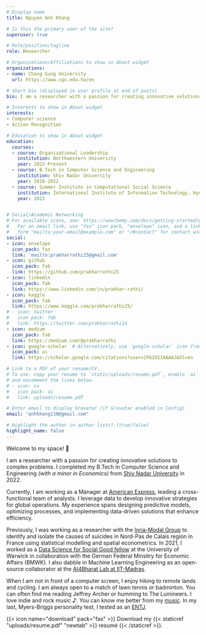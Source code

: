 ```yaml
---
# Display name
title: Nguyen Anh Khang

# Is this the primary user of the site?
superuser: true

# Role/position/tagline
role: Researcher

# Organizations/Affiliations to show in About widget
organizations:
- name: Chang Gung University
  url: https://www.cgu.edu.tw/en

# Short bio (displayed in user profile at end of posts)
bio: I am a researcher with a passion for creating innovative solutions to complex problems.

# Interests to show in About widget
interests:
- Computer science
- Action Recognition

# Education to show in About widget
education:
  courses:
  - course: Organizational Leadership
    institution: Northwestern University
    year: 2022-Present
  - course: B.Tech in Computer Science and Engineering
    institution: Shiv Nadar University
    year: 2018-2022
  - course: Summer Institute in Computational Social Science 
    institution: International Institute of Information Technology, Hyderabad 
    year: 2022


# Social/Academic Networking
# For available icons, see: https://wowchemy.com/docs/getting-started/page-builder/#icons
#   For an email link, use "fas" icon pack, "envelope" icon, and a link in the
#   form "mailto:your-email@example.com" or "/#contact" for contact widget.
social:
- icon: envelope
  icon_pack: fas
  link: 'mailto:prakharrathi25@gmail.com'
- icon: github
  icon_pack: fab
  link: https://github.com/prakharrathi25
- icon: linkedin
  icon_pack: fab
  link: https://www.linkedin.com/in/prakhar-rathi/
- icon: kaggle
  icon_pack: fab
  link: https://www.kaggle.com/prakharrathi25/
# - icon: twitter
#   icon_pack: fab
#   link: https://twitter.com/prakharrathi14
- icon: medium 
  icon_pack: fab
  link: https://medium.com/@prakharrathi
- icon: google-scholar  # Alternatively, use `google-scholar` icon from `ai` icon pack
  icon_pack: ai
  link: https://scholar.google.com/citations?user=2F6ZdIIAAAAJ&hl=en

# Link to a PDF of your resume/CV.
# To use: copy your resume to `static/uploads/resume.pdf`, enable `ai` icons in `params.toml`, 
# and uncomment the lines below.
# - icon: cv
#   icon_pack: ai
#   link: uploads/resume.pdf

# Enter email to display Gravatar (if Gravatar enabled in Config)
email: "anhkhang110@gmail.com"

# Highlight the author in author lists? (true/false)
highlight_name: false
---
```


Welcome to my space! :wave:

I am a researcher with a passion for creating innovative solutions to complex problems. I completed my B.Tech in Computer Science and Engineering _(with a minor in Economics)_ from [Shiv Nadar University](https://snu.edu.in/) in 2022.

Currently, I am working as a Manager at [American Express](https://www.americanexpress.com/), leading a cross-functional team of analysts. I leverage data to develop innovative strategies for global operations. My experience spans designing predictive models, optimizing processes, and implementing data-driven solutions that enhance efficiency.

Previously, I was working as a researcher with the [Inria-Modal Group](https://www.inria.fr/en) to identify and isolate the causes of suicides in Nord-Pas de Calais region in France using statistical modelling and spatial econometrics. In 2021, I worked as a [Data Science for Social Good fellow](https://warwick.ac.uk/research/data-science/warwick-data/dssgx/) at the University of Warwick in collaboration with the German Federal Minsitry for Economic Affairs (BMWK). I also dabble in Machine Learning Engineering as an open-source collaborator at the [AI4Bharat Lab at IIT-Madras](https://ai4bharat.org/).

When I am not in front of a computer screen, I enjoy hiking to remote lands and cycling. I am always open to a match of lawn tennis or badminton. You can often find me reading Jeffrey Archer or humming to The Lumineers. I love indie and rock music ♪. You can know me better from my [music](https://open.spotify.com/playlist/3NY2TolyTvvV8TmGrbxgRd?si=3696e704c93b4345). In my last, Myers-Briggs personality test, I tested as an [ENTJ](https://www.16personalities.com/entj-personality).

{{< icon name="download" pack="fas" >}} Download my {{< staticref "uploads/resume.pdf" "newtab" >}} resumé {{< /staticref >}}.
